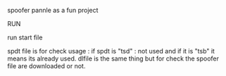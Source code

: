 spoofer pannle as a fun project

RUN

run start file


spdt file is for check usage : 
if spdt is "tsd" : not used and if it is "tsb" it means its already used.
dlfile is the same thing but for check the spoofer file are downloaded or not.
